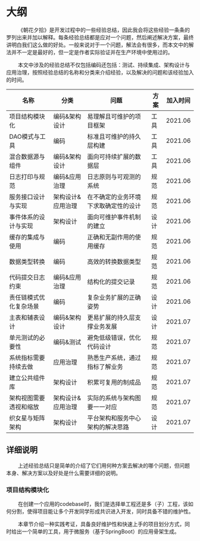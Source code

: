 # 大纲

&nbsp;&nbsp;&nbsp;&nbsp;&nbsp;&nbsp;&nbsp;&nbsp;《朝花夕拾》是开发过程中的一些经验总结，因此我会将这些经验一条条的罗列出来并加以解释。每条经验总结都是应对一个问题，然后阐述解决方案，最终讲明白我们这么做的好处。一般来说对于一个问题，解法会有很多，而本文中的解法并不一定是最好的，但一定是作者实际验证并在生产环境中使用过的。

&nbsp;&nbsp;&nbsp;&nbsp;&nbsp;&nbsp;&nbsp;&nbsp;本文中涉及的经验总结不仅包括编码还包括：测试、持续集成、架构设计与应用治理，按照经验总结的名称和分类来介绍经验，以及解决的问题和该经验加入的时间。

|名称|分类|问题|方案|加入时间|
|---|---|---|---|---|
|项目结构模块化|编码&架构设计|易理解且可维护的项目框架|工具|2021.06|
|DAO模式与工具|编码|标准且可维护的持久层构建|工具|2021.06|
|混合数据源与组件|编码&架构设计|面向可持续扩展的数据层|工具|2021.06|
|日志打印与规范|编码&应用治理|日志原则与可观测的系统|规范|2021.06|
|服务接口设计与实现|架构设计&应用治理|在不确定的业务环境下求取确定性的设计|规范|2021.06|
|事件体系的设计与实现|架构设计|面向可维护事件机制的建立|设计|2021.06|
|缓存的集成与使用|编码|正确和无副作用的使用缓存|规范|2021.06|
|数据类型转换|编码|高效的转换数据类型|规范|2021.06|
|代码提交日志约束|编码&应用治理|结构化的提交记录|规范|2021.06|
|责任链模式优化复杂场景|编码|复杂业务扩展的正确姿势|设计|2021.06|
|主表和辅表设计|编码&架构设计|更易扩展的持久层支撑业务发展|设计|2021.07|
|单元测试的必要性|编码&测试|避免低级错误，优化代码设计|规范|2021.07|
|系统指标需要持续去做|应用治理|熟悉生产系统，通过指标了解业务|规范|2021.07|
|建立公共组件库|架构设计|积累可复用的制成品|规范|2021.07|
|架构视图需要透视和缩放|架构设计&应用治理|实际的系统与架构图要一一对应|规范|2021.07|
|织女星与矩阵架构|架构设计|平台架构和服务中心架构的解决思路|设计|2021.07|

## 详细说明

&nbsp;&nbsp;&nbsp;&nbsp;&nbsp;&nbsp;&nbsp;&nbsp;上述经验总结只是简单的介绍了它们用何种方案去解决的哪个问题，但问题本身、解决方案以及好处是什么需要详细的说明。

### 项目结构模块化

&nbsp;&nbsp;&nbsp;&nbsp;&nbsp;&nbsp;&nbsp;&nbsp;在创建一个应用的codebase时，我们是选择单工程还是多（子）工程，该如何分割，使得项目能让多个开发同学形成共识进入开发，同时具备不错的维护性。

&nbsp;&nbsp;&nbsp;&nbsp;&nbsp;&nbsp;&nbsp;&nbsp;本章节介绍一种实践考证，具备良好维护性和快速上手的项目划分方式，同时给出一个简单的工具，用于微服务（基于SpringBoot）的应用骨架生成。
